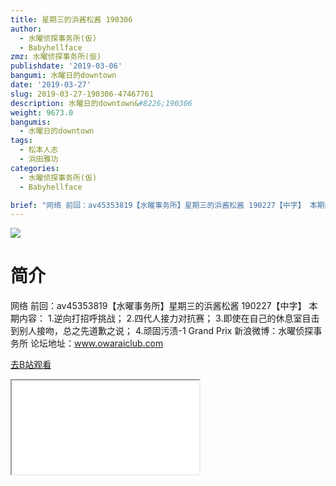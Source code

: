 ```yaml
---
title: 星期三的浜酱松酱 190306
author:
  - 水曜侦探事务所(仮)
  - Babyhellface
zmz: 水曜侦探事务所(仮)
publishdate: '2019-03-06'
bangumi: 水曜日的downtown
date: '2019-03-27'
slug: 2019-03-27-190306-47467761
description: 水曜日的downtown&#8226;190306
weight: 9673.0
bangumis:
  - 水曜日的downtown
tags:
  - 松本人志
  - 浜田雅功
categories:
  - 水曜侦探事务所(仮)
  - Babyhellface

brief: "网络 前回：av45353819【水曜事务所】星期三的浜酱松酱 190227【中字】 本期内容： 1.逆向打招呼挑战； 2.四代人接力对抗赛； 3.即使在自己的休息室目击到别人接吻，总之先道歉之说； 4.顽固污渍-1 Grand Prix 新浪微博：水曜侦探事务所 论坛地址：www.owaraiclub.com"
---
```

![](https://i.imgur.com/jywNRfB.jpg)
# 简介  
网络
前回：av45353819【水曜事务所】星期三的浜酱松酱 190227【中字】
本期内容：
1.逆向打招呼挑战；
2.四代人接力对抗赛；
3.即使在自己的休息室目击到别人接吻，总之先道歉之说；
4.顽固污渍-1 Grand Prix
新浪微博：水曜侦探事务所    论坛地址：www.owaraiclub.com  

[去B站观看](https://www.bilibili.com/video/av47467761/)
<div class ="resp-container"><iframe class="testiframe" src="//player.bilibili.com/player.html?aid=47467761"", scrolling="no", allowfullscreen="true" > </iframe></div> 
